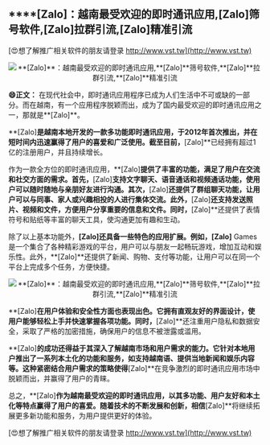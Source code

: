 ## ****[Zalo]**：越南最受欢迎的即时通讯应用,**[Zalo]**筛号软件,**[Zalo]**拉群引流,**[Zalo]**精准引流**

[😍想了解推广相关软件的朋友请登录 http://www.vst.tw](http://www.vst.tw)

 <center><img src="https://vst.tw/MP4/tuiguang/png/7.png" alt="**[Zalo]**：越南最受欢迎的即时通讯应用,**[Zalo]**筛号软件,**[Zalo]**拉群引流,**[Zalo]**精准引流"></center>

**😄正文：**
在现代社会中，即时通讯应用程序已成为人们生活中不可或缺的一部分。而在越南，有一个应用程序脱颖而出，成为了国内最受欢迎的即时通讯应用之一，那就是**[Zalo]**。

**[Zalo]**是越南本地开发的一款多功能即时通讯应用，于2012年首次推出，并在短时间内迅速赢得了用户的喜爱和广泛使用。截至目前，**[Zalo]**已经拥有超过1亿的注册用户，并且持续增长。

作为一款全方位的即时通讯应用，**[Zalo]**提供了丰富的功能，满足了用户在交流和社交方面的需求。首先，**[Zalo]**支持文字聊天、语音通话和视频通话功能，使用户可以随时随地与亲朋好友进行沟通。其次，**[Zalo]**还提供了群组聊天功能，让用户可以与同事、家人或兴趣相投的人进行集体交流。此外，**[Zalo]**还支持发送照片、视频和文件，方便用户分享重要的信息和文件。同时，**[Zalo]**还提供了表情符号和贴纸等丰富的聊天工具，使沟通更加有趣和生动。

除了以上基本功能外，**[Zalo]**还具备一些特色的应用扩展。例如，**[Zalo]** Games是一个集合了各种精彩游戏的平台，用户可以与朋友一起畅玩游戏，增加互动和娱乐性。此外，**[Zalo]**还提供了新闻、购物、支付等功能，让用户可以在同一个平台上完成多个任务，方便快捷。

 <center><img src="https://vst.tw/MP4/tuiguang/png/8.png" alt="**[Zalo]**：越南最受欢迎的即时通讯应用,**[Zalo]**筛号软件,**[Zalo]**拉群引流,**[Zalo]**精准引流"></center>

**[Zalo]**在用户体验和安全性方面也表现出色。它拥有直观友好的界面设计，使用户能够轻松上手并快速掌握各项功能。同时，**[Zalo]**还注重用户隐私和数据安全，采取了严格的加密措施，确保用户的信息不被泄露或滥用。

**[Zalo]**的成功还得益于其深入了解越南市场和用户需求的能力。它针对本地用户推出了一系列本土化的功能和服务，如支持越南语、提供当地新闻和娱乐内容等。这种紧密结合用户需求的策略使得**[Zalo]**在竞争激烈的即时通讯应用市场中脱颖而出，并赢得了用户的青睐。

总之，**[Zalo]**作为越南最受欢迎的即时通讯应用，以其多功能、用户友好和本土化等特点赢得了用户的喜爱。随着技术的不断发展和创新，相信**[Zalo]**将继续拓展更多新功能和服务，为用户提供更好的体验。

[😍想了解推广相关软件的朋友请登录 http://www.vst.tw](http://www.vst.tw)




